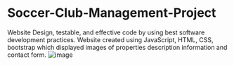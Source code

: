 # Soccer-Club-Management-Project
 Website Design, testable, and effective code by using best software development practices.
Website created using JavaScript, HTML, CSS, bootstrap which displayed images of properties description information and contact form.
![image](https://user-images.githubusercontent.com/46546858/148612110-25ab7283-d484-4710-8126-2c8b7cfda6af.png)
